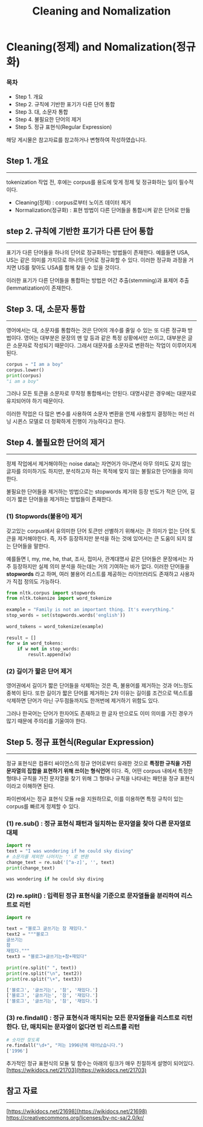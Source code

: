﻿---  
title:  "Cleaning and Nomalization"  
  
categories:  
 - NLP
tags:  
 - Study, NLP, Deep learning
 
---

# Cleaning(정제) and Nomalization(정규화)
### 목차

-  Step 1. 개요
-  Step 2. 규칙에 기반한 표기가 다른 단어 통합
-  Step 3. 대, 소문자 통합
-  Step 4. 불필요한 단어의 제거
-  Step 5. 정규 표현식(Regular Expression)

해당 게시물은 참고자료를 참고하거나 변형하여 작성하였습니다.

## Step 1. 개요
---
tokenization 작업 전, 후에는 corpus를 용도에 맞게 정제 및 정규화하는 일이 필수적이다.

- Cleaning(정제) : corpus로부터 노이즈 데이터 제거
- Normalization(정규화) : 표현 방법이 다른 단어들을 통합시켜 같은 단어로 만듦

## step 2. 규칙에 기반한 표기가 다른 단어 통합 
---

표기가 다른 단어들을 하나의 단어로 정규화하는 방법들이 존재한다. 예를들면 USA, US는 같은 의미를 가지므로 하나의 단어로 정규화할 수 있다. 이러한 정규화 과정을 거치면 US를 찾아도 USA를 함께 찾을 수 있을 것이다. 

이러한 표기가 다른 단어들을 통합하는 방법은 어간 추출(stemming)과 표제어 추출(lemmatization)이 존재한다.

## Step 3. 대, 소문자 통합
---

영어에서는 대, 소문자를 통합하는 것은 단어의 개수를 줄일 수 있는 또 다른 정규화 방법이다. 영어는 대부분은 문장의 맨 앞 등과 같은 특정 상황에서만 쓰이고, 대부분은 글은 소문자로 작성되기 때문이다. 그래서 대문자를 소문자로 변환하는 작업이 이루어지게 된다.

```python
corpus = "I am a boy"
corpus.lower()
print(corpus)
"i am a boy"
```
그러나 모든 토큰을 소문자로 무작정 통합해서는 안된다. 대명사같은 경우에는 대문자로 유지되어야 하기 때문이다. 

이러한 작업은 다 많은 변수를 사용하여 소문자 변환을 언제 사용할지 결정하는 머신 러닝 시퀸스 모델로 더 정확하게 진행이 가능하다고 한다.

## Step 4. 불필요한 단어의 제거
---

정제 작업에서 제거해야하는 noise data는 자연어가 아니면서 아무 의미도 갖지 않는 글자를 의미하기도 하지만, 분석하고자 하는 목적에 맞지 않는 불필요한 단어들을 의미한다.

불필요한 단어들을 제거하는 방법으로는 stopwords 제거와 등장 빈도가 적은 단어, 길이가 짧은 단어들을 제거하는 방법들이 존재한다. 

### (1) Stopwords(불용어) 제거
갖고있는 corpus에서 유의미한 단어 토큰만 선별하기 위해서는 큰 의미가 없는 단어 토큰을 제거해야한다. 즉, 자주 등장하지만 분석을 하는 것에 있어서는 큰 도움이 되지 않는 단어들을 말한다.

예를들면 I, my, me, he, that, 조사, 접미사, 관계대명사 같은 단어들은 문장에서는 자주 등장하지만 실제 의미 분석을 하는데는 거의 기여하는 바가 없다. 이러한 단어들을 **stopwords** 라고 하며,  여러 불용어 리스트를 제공하는 라이브러리도 존재하고 사용자가 직접 정의도 가능하다.
```python
from nltk.corpus import stopwords   
from nltk.tokenize import word_tokenize   
  
example = "Family is not an important thing. It's everything."  
stop_words = set(stopwords.words('english'))   
  
word_tokens = word_tokenize(example)  
  
result = []  
for w in word_tokens:   
    if w not in stop_words:   
        result.append(w)
```

### (2) 길이가 짧은 단어 제거

영어권에서 길이가 짧은 단어들을 삭제하는 것은 즉, 불용어를 제거하는 것과 어느정도 중복이 된다. 또한 길이가 짧은 단어를 제거하는 2차 이유는 길이를 조건으로 텍스트를 삭제하면 단어가 아닌 구두점들까지도 한꺼번에 제거하기 위함도 있다.

그러나 한국어는 단어가 한자어도 존재하고 한 글자 만으로도 이미 의미를 가진 경우가 많기 때문에 주의리를 기울여야 한다.

##  Step 5. 정규 표현식(Regular Expression)
---

정규 표현식은 컴퓨터 싸이언스의 정규 언어로부터 유래한 것으로 **특정한 규칙을 가진 문자열의 집합을 표현하기 위해 쓰이는 형식언어** 이다. 즉, 어떤 corpus 내에서 특정한 형태나 규칙을 가진 문자열을 찾기 위해 그 형태나 규칙을 나타내는 패턴을 정규 표현식이라고 이해하면 된다.

파이썬에서는 정규 표현식 모듈 re을 지원하므로, 이를 이용하면 특정 규칙이 있는 corpus를 빠르게 정제할 수 있다. 

### (1) re.sub() : 정규 표현식 패턴과 일치하는 문자열을 찾아 다른 문자열로 대체
```python
import re
text = "I was wondering if he could sky diving"
# 소문자를 제외한 나머지는 '' 로 변환
change_text = re.sub('[^a-z]', '', text)
print(change_text)

was wondering if he could sky diving
```

### (2) re.split() : 입력된 정규 표현식을 기준으로 문자열들을 분리하여 리스트로 리턴
```python
import re  

text = "블로그 글쓰기는 참 재밌다."
text2 = """블로그
글쓰기는
참
재밌다."""
text3 = "블로그+글쓰기는+참+재밌다"
  
print(re.split(" ", text))
print(re.split("\n", text2))
print(re.split("\+", text3))

['블로그', '글쓰기는', '참', '재밌다.']
['블로그', '글쓰기는', '참', '재밌다.']
['블로그', '글쓰기는', '참', '재밌다.']
```

### (3) re.findall() : 정규 표현식과 매치되는 모든 문자열들을 리스트로 리턴한다. 단, 매치되는 문자열이 없다면 빈 리스트를 리턴

```python
# 숫자만 찾도록
re.findall("\d+", "저는 1996년에 태어났습니다.")
['1996']
```

추가적인 정규 표현식의 모듈 및 함수는 아래의 링크가 매우 친절하게 설명이 되어있다.
[https://wikidocs.net/21703](https://wikidocs.net/21703)



## 참고 자료
___

[https://wikidocs.net/21698](https://wikidocs.net/21698)
https://creativecommons.org/licenses/by-nc-sa/2.0/kr/

